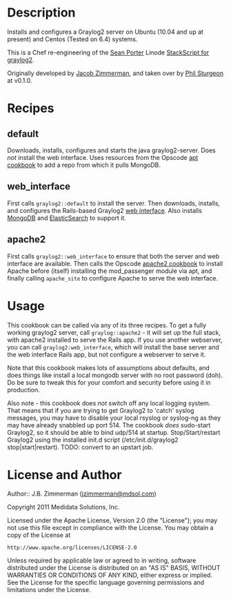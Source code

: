 Description
===========

Installs and configures a Graylog2 server on Ubuntu (10.04 and up at present) and Centos (Tested on 6.4) systems.

This is a Chef re-engineering of the [Sean Porter][seanp] Linode [StackScript for graylog2][stackscript].

Originally developed by [Jacob Zimmerman][jbz], and taken over by [Phil Sturgeon][phil] at v0.1.0.

Recipes
=======

default
-------

Downloads, installs, configures and starts the java graylog2-server.  Does *not* install 
the web interface. Uses resources from the Opscode [apt cookbook][apt] to add a repo from which
it pulls MongoDB.

web_interface
-------------

First calls `graylog2::default` to install the server.  Then downloads, installs, and configures 
the Rails-based Graylog2 [web interface][web].  Also installs [MongoDB][mongo] and [ElasticSearch][esearch]
to support it.

apache2
-------

First calls `graylog2::web_interface` to ensure that both the server and web interface are available.  Then
calls the Opscode [apache2 cookbook][apache2] to install Apache before (itself) installing the
mod_passenger module via apt, and finally calling `apache_site` to configure Apache to serve the
web interface.


Usage
=====

This cookbook can be called via any of its three recipes.  To get a fully working graylog2 server, call
`graylog::apache2` - it will set up the full stack, with apache2 installed to serve the Rails app.  If
you use another webserver, you can call `graylog2:web_interface`, which will install the base server 
and the web interface Rails app, but not configure a webserver to serve it.

Note that this cookbook makes lots of assumptions about defaults, and does things like install a local
mongodb server with no root password (doh).  Do be sure to tweak this for your comfort and security
before using it in production.

Also note - this cookbook does *not* switch off any local logging system.  That means that if you are
trying to get Graylog2 to 'catch' syslog messages, you may have to disable your local rsyslog or 
syslog-ng as they may have already snabbled up port 514.  The cookbook *does* sudo-start Graylog2, so 
it should be able to bind udp/514 at startup.  Stop/Start/restart Graylog2 using the installed init.d
script (/etc/init.d/graylog2 stop|start|restart).  TODO: convert to an upstart job.

License and Author
==================

Author:: J.B. Zimmerman (<jzimmerman@mdsol.com>)

Copyright 2011 Medidata Solutions, Inc.

Licensed under the Apache License, Version 2.0 (the "License");
you may not use this file except in compliance with the License.
You may obtain a copy of the License at

    http://www.apache.org/licenses/LICENSE-2.0

Unless required by applicable law or agreed to in writing, software
distributed under the License is distributed on an "AS IS" BASIS,
WITHOUT WARRANTIES OR CONDITIONS OF ANY KIND, either express or implied.
See the License for the specific language governing permissions and
limitations under the License.

  [apt]: http://community.opscode.com/cookbooks/apt
  [apache2]: http://community.opscode.com/cookbooks/apache2
  [mongo]: http://www.mongodb.org/
  [esearch]: http://www.elasticsearch.org/
  [jbz]: http://community.opscode.com/users/jbz
  [phil]: http://community.opscode.com/users/philsturgeon
  [seanp]: http://twitter.com/portertech
  [stackscript]: https://www.linode.com/stackscripts/view/?StackScriptID=1970
  [web]: https://github.com/Graylog2/graylog2-web-interface
